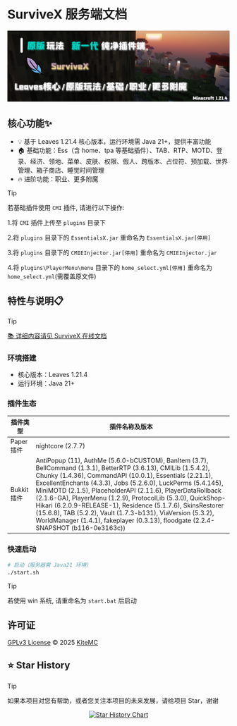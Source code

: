 # SurviveX 服务端文档

![assets/1870x600.png](assets/1870x600.png)

## 核心功能✨
- 💡 基于 Leaves 1.21.4 核心版本，运行环境需 Java 21+，提供丰富功能
- 🏠 基础功能：Ess（含 home、tpa 等基础插件）、TAB、RTP、MOTD、登录、经济、领地、菜单、皮肤、权限、假人、跨版本、占位符、预加载、世界管理、箱子商店、睡觉时间管理
- 🔥 进阶功能：职业、更多附魔

> [!TIP]
> 若基础插件使用 `CMI` 插件, 请进行以下操作:
> 
> 1.将 `CMI` 插件上传至 `plugins` 目录下
> 
> 2.将 `plugins` 目录下的 `EssentialsX.jar` 重命名为 `EssentialsX.jar[停用]`
> 
> 3.将 `plugins` 目录下的 `CMIEInjector.jar[停用]` 重命名为 `CMIEInjector.jar`
> 
> 4.将 `plugins\PlayerMenu\menu` 目录下的 `home_select.yml[停用]`  重命名为 `home_select.yml`(需覆盖原文件)

## 特性与说明📋

> [!TIP]
> [📚 详细内容请见 SurviveX 在线文档](https://kitemc.com/zh/docs/survivex/guide/v1)

### 环境搭建

- 核心版本：Leaves 1.21.4
- 运行环境：Java 21+

### 插件生态

| 插件类型       | 插件名称及版本                                                                 |
|----------------|-------------------------------------------------------------------------------|
| Paper 插件     | nightcore (2.7.7)                                                             |
| Bukkit 插件    | AntiPopup (11), AuthMe (5.6.0-bCUSTOM), BanItem (3.7), BellCommand (1.3.1), BetterRTP (3.6.13), CMILib (1.5.4.2), Chunky (1.4.36), CommandAPI (10.0.1), Essentials (2.21.1), ExcellentEnchants (4.3.3), Jobs (5.2.6.0), LuckPerms (5.4.145), MiniMOTD (2.1.5), PlaceholderAPI (2.11.6), PlayerDataRollback (2.1.6-GA), PlayerMenu (1.2.9), ProtocolLib (5.3.0), QuickShop-Hikari (6.2.0.9-RELEASE-1), Residence (5.1.7.6), SkinsRestorer (15.6.8), TAB (5.2.2), Vault (1.7.3-b131), ViaVersion (5.3.2), WorldManager (1.4.1), fakeplayer (0.3.13), floodgate (2.2.4-SNAPSHOT (b116-0e3163c)) |

### 快速启动

```bash
# 启动（服务器需 Java21 环境）
./start.sh
```
> [!TIP]
> 若使用 win 系统, 请重命名为 `start.bat` 后启动

## 许可证
[GPLv3 License](LICENSE) © 2025 [KiteMC](https://github.com/KiteMC/SurviveX)

## ⭐ Star History
> [!TIP] 
> 如果本项目对您有帮助，或者您关注本项目的未来发展，请给项目 Star，谢谢 

<div align="center">

[![Star History Chart](https://api.star-history.com/svg?repos=KiteMC/SurviveX&type=Date)](https://www.star-history.com/#KiteMC/SurviveX&Date)

</div>